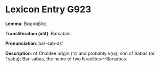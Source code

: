 # Lexicon Entry G923

**Lemma**: Βαρσαβᾶς

**Transliteration (xlit)**: Barsabâs

**Pronunciation**: bar-sab-as'

**Description**:
of Chaldee origin (בַּר and probably צְבָא); son of Sabas (or Tsaba); Bar-sabas, the name of two Israelites:--Barsabas.
